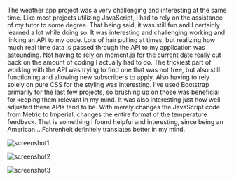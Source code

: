 The weather app project was a very challenging and interesting at the same time.  Like most projects utilizing JavaScript, I had to rely on the assistance of my tutor to some degree.  That being said, it was still fun and I certainly learned a lot while doing so.  It was interesting and challenging working and linking an API to my code.  Lots of hair pulling at times, but realizing how much real time data is passed through the API to my application was astounding.  Not having to rely on moment.js for the current date really cut back on the amount of coding  I actually had to do.  The trickiest part of working with the API was trying to find one that was not free, but also still functioning and allowing new subscribers to apply.  Also having to rely solely on pure CSS for the styling was interesting. I've used Bootstrap primarily for the last few projects, so brushing up on those was beneficial for keeping them relevant in my mind.  It was also interesting just how well adjusted these APIs tend to be.  With merely changes the JavaScript code from Metric to Imperial, changes the entire format of the temperature feedback.  That is something I found helpful and interesting, since being an American....Fahrenheit definitely translates better in my mind.

![screenshot1](https://user-images.githubusercontent.com/77468756/112200572-5bda5280-8bdd-11eb-85eb-57bbdd2c3e01.png)


![screenshot2](https://user-images.githubusercontent.com/77468756/112200635-6b599b80-8bdd-11eb-8362-9c1d6e5e95a0.png)



![screenshot3](https://user-images.githubusercontent.com/77468756/112200692-78768a80-8bdd-11eb-8757-aa95b9ffefd4.png)


